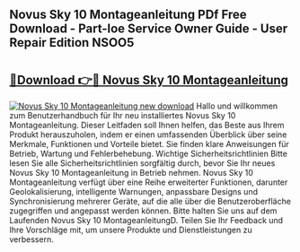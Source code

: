 ## Novus Sky 10 Montageanleitung PDf Free Download - Part-Ioe Service Owner Guide - User Repair Edition NSOO5

# <h2><a href="http://df8si86.blite.top/?on=Novus+Sky+10+Montageanleitung">🔗Download 👉🔴 Novus Sky 10 Montageanleitung</a></h2>

[![Novus Sky 10 Montageanleitung new download](https://i.imgur.com/lujVjoI.png)](http://df8si86.blite.top/?on=Novus+Sky+10+Montageanleitung)
Hallo und willkommen zum Benutzerhandbuch für Ihr neu installiertes Novus Sky 10 Montageanleitung. Dieser Leitfaden soll Ihnen helfen, das Beste aus Ihrem Produkt herauszuholen, indem er einen umfassenden Überblick über seine Merkmale, Funktionen und Vorteile bietet. Sie finden klare Anweisungen für Betrieb, Wartung und Fehlerbehebung. Wichtige Sicherheitsrichtlinien Bitte lesen Sie alle Sicherheitsrichtlinien sorgfältig durch, bevor Sie Ihr neues Novus Sky 10 Montageanleitung in Betrieb nehmen. Novus Sky 10 Montageanleitung verfügt über eine Reihe erweiterter Funktionen, darunter Geolokalisierung, intelligente Warnungen, anpassbare Designs und Synchronisierung mehrerer Geräte, auf die alle über die Benutzeroberfläche zugegriffen und angepasst werden können. Bitte halten Sie uns auf dem Laufenden Novus Sky 10 MontageanleitungD. Teilen Sie Ihr Feedback und Ihre Vorschläge mit, um unsere Produkte und Dienstleistungen zu verbessern.
